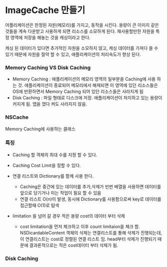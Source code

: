 # ImageCache 만들기

어플리케이션은 한정된 자원(메모리)를 가지고, 동작을 시킨다. 용량이 큰 이미지 같은 것들을 계속 다운받고 사용하게 되면 리소스를 소모하게 된다. 재사용할만한 자원을 특정 영역에 저장을 해놓는 것을 캐싱이라고 한다.

캐싱 된 데이터가 있다면 추가적인 자원을 소모하지 않고, 캐싱 데이터를 가져다 쓸 수 있기 때문에 자원을 절약 할 수 있고, 애플리케이션의 처리속도가 향상 된다.

### Memory Caching VS Disk Caching

- Memory  Caching : 애플리케이션의 메모리 영역의 일부분을 Caching에 사용 하는 것. 애플리케이션이 종료되어 메모리에서 해제되면 이 영역에 있던 리소스들은 OS에 반환하면서 Memory Caching 되어 있던 리소스들은 사라지게 됨
- Disk Caching : 파일 형태로 디스크에 저장. 애플리케이션이 차지하고 있는 용량이 커지게 됨. 앱을 껐다 켜도 사라지지 않음.

### NSCache

Memory Caching에 사용하는 클래스

### 특징

- Caching 할 객체의 최대 수를 지정 할 수 있다.
- Caching Cost Limit을 정할 수 있다.
- 연결 리스트와 Dictionary를 함께 사용 한다.
    - Caching은 중간에 있는 데이터를 추가,삭제가 빈번 배열을 사용하면 데이터를 앞으로 당기거나 미는 작업이 필요 할 수 있음
    - 연결 리스트 O(n)이 발생, 동시에 Dictionary를 사용함으로써 key로 데이터를 접근할때 O(1)로 탐색
    
- limitation 을 넘어 갈 경우 적은 용량 cost의 데이터 부터 삭제
    - cost limitation을 먼저 체크하고 이후 count limitaion을 체크 함. NSDicardableContent 객체의 삭제는 연결리스트를 통해 삭제가 진행되는데, 이 연결리스트는 cost로 정렬된 연결 리스트 임. head부터 삭제가 진행되기 때문에 결과론적으로는 적은 cost데이터 부터 삭제가 됨.
    

### Disk Caching
